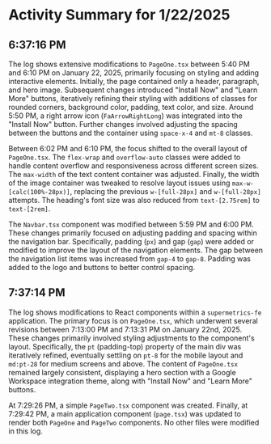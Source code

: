 # Activity Summary for 1/22/2025

## 6:37:16 PM
The log shows extensive modifications to `PageOne.tsx` between 5:40 PM and 6:10 PM on January 22, 2025, primarily focusing on styling and adding interactive elements.  Initially, the page contained only a header, paragraph, and hero image.  Subsequent changes introduced "Install Now" and "Learn More" buttons, iteratively refining their styling with additions of classes for rounded corners, background color, padding, text color, and size.  Around 5:50 PM, a right arrow icon (`FaArrowRightLong`) was integrated into the "Install Now" button.  Further changes involved adjusting the spacing between the buttons and the container using `space-x-4` and `mt-8` classes.

Between 6:02 PM and 6:10 PM, the focus shifted to the overall layout of `PageOne.tsx`.  The `flex-wrap` and `overflow-auto` classes were added to handle content overflow and responsiveness across different screen sizes. The `max-width` of the text content container was adjusted.  Finally, the width of the image container was tweaked to resolve layout issues using `max-w-[calc(100%-28px)]`, replacing the previous `w-[full-28px]` and `w-[full-28px]` attempts.  The heading's font size was also reduced from `text-[2.75rem]` to `text-[2rem]`.


The `Navbar.tsx` component was modified between 5:59 PM and 6:00 PM. These changes primarily focused on adjusting padding and spacing within the navigation bar.  Specifically, padding (`px`) and gap (`gap`) were added or modified to improve the layout of the navigation elements.  The gap between the navigation list items was increased from `gap-4` to `gap-8`. Padding was added to the logo and buttons to better control spacing.


## 7:37:14 PM
The log shows modifications to React components within a `supermetrics-fe` application.  The primary focus is on `PageOne.tsx`, which underwent several revisions between 7:13:00 PM and 7:13:31 PM on January 22nd, 2025.  These changes primarily involved styling adjustments to the component's layout.  Specifically, the `pt` (padding-top) property of the main div was iteratively refined, eventually settling on `pt-8` for the mobile layout and `md:pt-28` for medium screens and above.  The content of `PageOne.tsx` remained largely consistent, displaying a hero section with a Google Workspace integration theme, along with "Install Now" and "Learn More" buttons.

At 7:29:26 PM, a simple `PageTwo.tsx` component was created.  Finally, at 7:29:42 PM, a main application component (`page.tsx`) was updated to render both `PageOne` and `PageTwo` components.  No other files were modified in this log.
